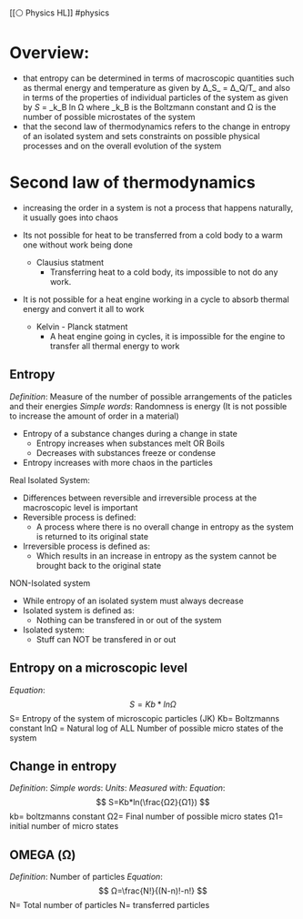 [[⚪ Physics HL]] #physics 

# Overview: 
- that entropy can be determined in terms of macroscopic quantities such as thermal energy and temperature as given by Δ_S_ = Δ_Q/T_ and also in terms of the properties of individual particles of the system as given by _S_ = _k_B ln Ω where _k_B is the Boltzmann constant and Ω is the number of possible microstates of the system
- that the second law of thermodynamics refers to the change in entropy of an isolated system and sets constraints on possible physical processes and on the overall evolution of the system

# Second law of thermodynamics

- increasing the order in a system is not a process that happens naturally, it usually goes into chaos 

- Its not possible for heat to be transferred from a cold body to a warm one without work being done 
	- Clausius statment 
		- Transferring heat to a cold body, its impossible to not do any work. 

- It is not possible for a heat engine working in a cycle to absorb thermal energy and convert it all to work 
	- Kelvin - Planck statment 
		- A heat engine going in cycles, it is impossible for the engine to transfer all thermal energy to work

## Entropy 
*Definition*: Measure of the number of possible arrangements of the paticles and their energies
*Simple words*: Randomness is energy (It is not possible to increase the amount of order in a material)

- Entropy of a substance changes during a change in state 
	- Entropy increases when substances melt OR Boils
	- Decreases with substances freeze or condense 
- Entropy increases with more chaos in the particles

Real Isolated System:
- Differences between reversible and irreversible process at the macroscopic level is important 
- Reversible process is defined:
	- A process where there is no overall change in entropy as the system is returned to its original state 
- Irreversible process is defined as:
	- Which results in an increase in entropy as the system cannot be brought back to the original state 

NON-Isolated system 
- While entropy of an isolated system must always decrease 
- Isolated system is defined as:
	- Nothing can be transfered in or out of the system
- Isolated system:
	- Stuff can NOT be transfered in or out 


## Entropy on a **microscopic** level 

*Equation*: 
$$
S=Kb*lnΩ
$$
S= Entropy of the system of microscopic particles (JK)
Kb= Boltzmanns constant
lnΩ = Natural log of ALL Number of possible micro states of the system 


## Change in entropy
*Definition*:
*Simple words*: 
*Units*: 
*Measured with:* 
*Equation*:$$
S=Kb*ln(\frac{Ω2}{Ω1})
$$
kb= boltzmanns constant 
Ω2= Final number of possible micro states 
Ω1= initial number of micro states 

## OMEGA (Ω)
*Definition*: Number of particles 
*Equation*:$$
Ω=\frac{N!}{(N-n)!-n!}
$$
N= Total number of particles 
N= transferred particles